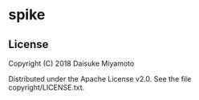 # spike

## License

Copyright (C) 2018 Daisuke Miyamoto

Distributed under the Apache License v2.0. See the file copyright/LICENSE.txt.
